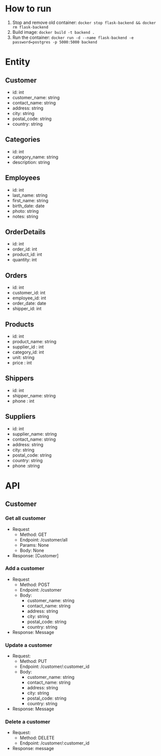 # How to run

1. Stop and remove old container: ```docker stop flask-backend && docker rm flask-backend```
1. Build image: ```docker build -t backend .```
1. Run the container: ```docker run -d --name flask-backend -e password=postgres -p 5000:5000 backend```

# Entity
## Customer
* id: int
* customer_name: string
* contact_name: string
* address: string
* city: string
* postal_code: string
* country: string
## Categories
* id: int
* category_name: string
* description: string
## Employees
* id: int
* last_name: string
* first_name: string
* birth_date: date
* photo: string
* notes: string
## OrderDetails
* id: int
* order_id: int
* product_id: int
* quantity: int
## Orders
* id: int
* customer_id: int
* employee_id: int
* order_date: date
* shipper_id: int
## Products
* id: int
* product_name: string
* supplier_id : int
* category_id: int
* unit: string
* price : int
## Shippers
* id: int
* shipper_name: string
* phone : int
## Suppliers
* id: int
* supplier_name: string
* contact_name: string
* address: string
* city: string
* postal_code: string
* country: string
* phone :string




# API
## Customer
### Get all customer
* Request
    * Method: GET
    * Endpoint: /customer/all
    * Params: None
    * Body: None
* Response: [Customer]
### Add a customer
* Request
    * Method: POST
    * Endpoint: /customer
    * Body:
        * customer_name: string
        * contact_name: string
        * address: string
        * city: string
        * postal_code: string
        * country: string
* Response: Message
### Update a customer
* Request:
    * Method: PUT
    * Endpoint: /customer/:customer_id
    * Body:
        * customer_name: string
        * contact_name: string
        * address: string
        * city: string
        * postal_code: string
        * country: string
* Response: Message

### Delete a customer
* Request:
    * Method: DELETE
    * Endpoint: /customer/:customer_id
* Response: message